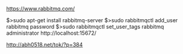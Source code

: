 https://www.rabbitmq.com/

$>sudo apt-get install rabbitmq-server
$>sudo rabbitmqctl add_user rabbitmq password
$>sudo rabbitmqctl set_user_tags rabbitmq administrator
http://localhost:15672/

http://abh0518.net/tok/?p=384


